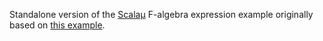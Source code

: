 Standalone version of the
[Scalaµ](https://github.com/LoyolaChicagoCode/scalamu)
F-algebra expression example originally based on
[this example](https://github.com/LoyolaChicagoCode/expressions-scala).
